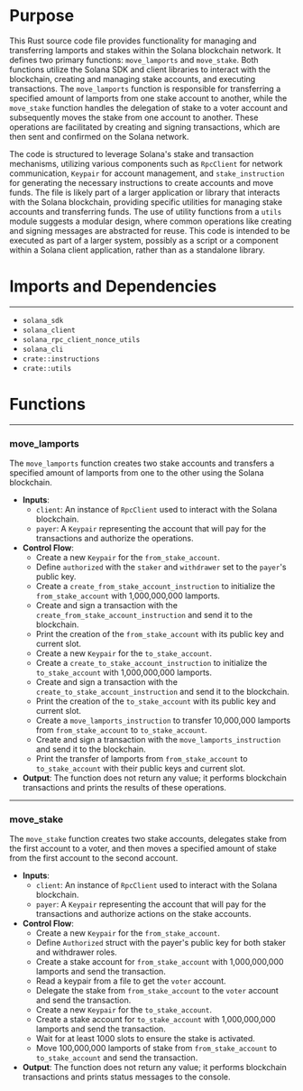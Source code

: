 # Purpose
This Rust source code file provides functionality for managing and transferring lamports and stakes within the Solana blockchain network. It defines two primary functions: `move_lamports` and `move_stake`. Both functions utilize the Solana SDK and client libraries to interact with the blockchain, creating and managing stake accounts, and executing transactions. The `move_lamports` function is responsible for transferring a specified amount of lamports from one stake account to another, while the `move_stake` function handles the delegation of stake to a voter account and subsequently moves the stake from one account to another. These operations are facilitated by creating and signing transactions, which are then sent and confirmed on the Solana network.

The code is structured to leverage Solana's stake and transaction mechanisms, utilizing various components such as `RpcClient` for network communication, `Keypair` for account management, and `stake_instruction` for generating the necessary instructions to create accounts and move funds. The file is likely part of a larger application or library that interacts with the Solana blockchain, providing specific utilities for managing stake accounts and transferring funds. The use of utility functions from a `utils` module suggests a modular design, where common operations like creating and signing messages are abstracted for reuse. This code is intended to be executed as part of a larger system, possibly as a script or a component within a Solana client application, rather than as a standalone library.
# Imports and Dependencies

---
- `solana_sdk`
- `solana_client`
- `solana_rpc_client_nonce_utils`
- `solana_cli`
- `crate::instructions`
- `crate::utils`


# Functions

---
### move\_lamports
The `move_lamports` function creates two stake accounts and transfers a specified amount of lamports from one to the other using the Solana blockchain.
- **Inputs**:
    - `client`: An instance of `RpcClient` used to interact with the Solana blockchain.
    - `payer`: A `Keypair` representing the account that will pay for the transactions and authorize the operations.
- **Control Flow**:
    - Create a new `Keypair` for the `from_stake_account`.
    - Define `authorized` with the `staker` and `withdrawer` set to the `payer`'s public key.
    - Create a `create_from_stake_account_instruction` to initialize the `from_stake_account` with 1,000,000,000 lamports.
    - Create and sign a transaction with the `create_from_stake_account_instruction` and send it to the blockchain.
    - Print the creation of the `from_stake_account` with its public key and current slot.
    - Create a new `Keypair` for the `to_stake_account`.
    - Create a `create_to_stake_account_instruction` to initialize the `to_stake_account` with 1,000,000,000 lamports.
    - Create and sign a transaction with the `create_to_stake_account_instruction` and send it to the blockchain.
    - Print the creation of the `to_stake_account` with its public key and current slot.
    - Create a `move_lamports_instruction` to transfer 10,000,000 lamports from `from_stake_account` to `to_stake_account`.
    - Create and sign a transaction with the `move_lamports_instruction` and send it to the blockchain.
    - Print the transfer of lamports from `from_stake_account` to `to_stake_account` with their public keys and current slot.
- **Output**: The function does not return any value; it performs blockchain transactions and prints the results of these operations.


---
### move\_stake
The `move_stake` function creates two stake accounts, delegates stake from the first account to a voter, and then moves a specified amount of stake from the first account to the second account.
- **Inputs**:
    - `client`: An instance of `RpcClient` used to interact with the Solana blockchain.
    - `payer`: A `Keypair` representing the account that will pay for the transactions and authorize actions on the stake accounts.
- **Control Flow**:
    - Create a new `Keypair` for the `from_stake_account`.
    - Define `Authorized` struct with the payer's public key for both staker and withdrawer roles.
    - Create a stake account for `from_stake_account` with 1,000,000,000 lamports and send the transaction.
    - Read a keypair from a file to get the `voter` account.
    - Delegate the stake from `from_stake_account` to the `voter` account and send the transaction.
    - Create a new `Keypair` for the `to_stake_account`.
    - Create a stake account for `to_stake_account` with 1,000,000,000 lamports and send the transaction.
    - Wait for at least 1000 slots to ensure the stake is activated.
    - Move 100,000,000 lamports of stake from `from_stake_account` to `to_stake_account` and send the transaction.
- **Output**: The function does not return any value; it performs blockchain transactions and prints status messages to the console.


